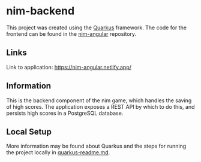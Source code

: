 # nim-backend

This project was created using the [Quarkus](https://www.quarkus.io) framework. The code for the frontend can be found in the [nim-angular](https://www.github.com/matt-marko/nim-angular) repository.

## Links 

Link to application: https://nim-angular.netlify.app/

## Information

This is the backend component of the nim game, which handles the saving of high scores. The application exposes a REST API by which to do this, and persists high scores in a PostgreSQL database.

## Local Setup

More information may be found about Quarkus and the steps for running the project locally in [quarkus-readme.md](quarkus-readme.md).
